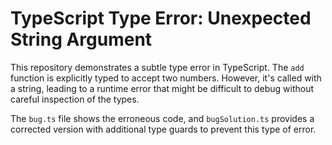 # TypeScript Type Error: Unexpected String Argument

This repository demonstrates a subtle type error in TypeScript. The `add` function is explicitly typed to accept two numbers. However, it's called with a string, leading to a runtime error that might be difficult to debug without careful inspection of the types.

The `bug.ts` file shows the erroneous code, and `bugSolution.ts` provides a corrected version with additional type guards to prevent this type of error.
